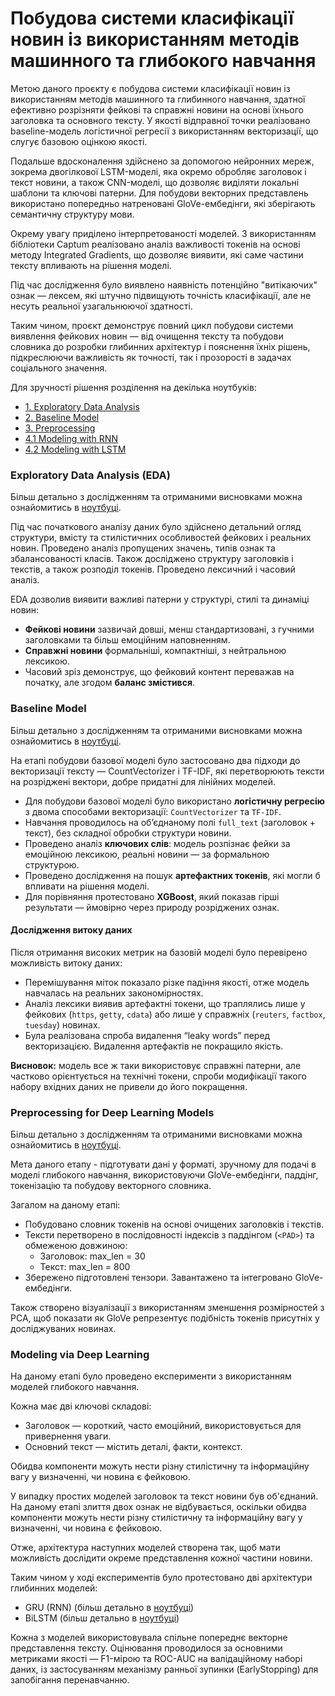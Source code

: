 # Побудова системи класифікації новин із використанням методів машинного та глибокого навчання

Метою даного проєкту є побудова системи класифікації новин із використанням методів машинного та глибинного навчання,
здатної ефективно розрізняти фейкові та справжні новини на основі їхнього заголовка та основного тексту. У якості
відправної точки реалізовано baseline-модель логістичної регресії з використанням векторизації, що
слугує базовою оцінкою якості.

Подальше вдосконалення здійснено за допомогою нейронних мереж, зокрема двогілкової LSTM-моделі, яка окремо обробляє
заголовок і текст новини, а також CNN-моделі, що дозволяє виділяти локальні шаблони та ключові патерни. Для побудови
векторних представлень використано попередньо натреновані GloVe-ембедінги, які зберігають семантичну структуру мови.

Окрему увагу приділено інтерпретованості моделей. З використанням бібліотеки Captum реалізовано аналіз важливості
токенів на основі методу Integrated Gradients, що дозволяє виявити, які саме частини тексту впливають на рішення моделі.

Під час дослідження було виявлено наявність потенційно "витікаючих" ознак — лексем, які штучно підвищують точність
класифікації, але не несуть реальної узагальнюючої здатності.

Таким чином, проєкт демонструє повний цикл побудови системи виявлення фейкових новин — від очищення тексту та побудови
словника до розробки глибинних архітектур і пояснення їхніх рішень, підкреслюючи важливість як точності, так і
прозорості в задачах соціального значення.

Для зручності рішення розділення на декілька ноутбуків:

- [1. Exploratory Data Analysis](notebook/1_eda.ipynb)
- [2. Baseline Model](notebook/2_baseline_model.ipynb)
- [3. Preprocessing](notebook/3_preprocessing.ipynb)
- [4.1 Modeling with RNN](notebook/4_1_modeling_rnn.ipynb)
- [4.2 Modeling with LSTM](notebook/4_2_modeling_lstm.ipynb)

### Exploratory Data Analysis (EDA)

Більш детально з дослідженням та отриманими висновками можна ознайомитись в [ноутбуці](notebook/1_eda.ipynb).

Під час початкового аналізу даних було здійснено детальний огляд структури, вмісту та стилістичних особливостей фейкових
і реальних новин. Проведено аналіз пропущених значень, типів ознак та збалансованості класів.
Також досліджено структуру заголовків і текстів, а також розподіл токенів. Проведено лексичний і часовий аналіз.

EDA дозволив виявити важливі патерни у структурі, стилі та динаміці новин:

- **Фейкові новини** зазвичай довші, менш стандартизовані, з гучними заголовками та більш емоційним наповненням.
- **Справжні новини** формальніші, компактніші, з нейтральною лексикою.
- Часовий зріз демонструє, що фейковий контент переважав на початку, але згодом **баланс змістився**.

### Baseline Model

Більш детально з дослідженням та отриманими висновками можна ознайомитись в [ноутбуці](notebook/2_baseline_model.ipynb).

На етапі побудови базової моделі було застосовано два підходи до векторизації тексту — CountVectorizer і TF-IDF, які
перетворюють тексти на розріджені вектори, добре придатні для лінійних моделей.

- Для побудови базової моделі було використано **логістичну регресію** з двома способами векторизації: `CountVectorizer`
  та `TF-IDF`.
- Навчання проводилось на об’єднаному полі `full_text` (заголовок + текст), без складної обробки структури новини.
- Проведено аналіз **ключових слів**: модель розпізнає фейки за емоційною лексикою, реальні новини — за
  формальною структурою.
- Проведено дослідження на пошук **артефактних токенів**, які могли б впливати на рішення моделі.
- Для порівняння протестовано **XGBoost**, який показав гірші результати — ймовірно через природу розріджених ознак.

#### Дослідження витоку даних

Після отримання високих метрик на базовій моделі було перевірено можливість витоку даних:

- Перемішування міток показало різке падіння якості, отже модель навчалась на реальних закономірностях.
- Аналіз лексики виявив артефактні токени, що траплялись лише у фейкових (`https`, `getty`, `cdata`) або лише у
  справжніх (`reuters`, `factbox`, `tuesday`) новинах.
- Була реалізована спроба видалення “leaky words” перед векторизацією. Видалення артефактів не покращило якість.

**Висновок:** модель все ж таки використовує справжні патерни, але частково орієнтується на технічні токени, спроби
модифікації такого набору вхідних даних не привели до його покращення.

### Preprocessing for Deep Learning Models

Більш детально з дослідженням та отриманими висновками можна ознайомитись в [ноутбуці](notebook/3_preprocessing.ipynb).

Мета даного етапу - підготувати дані у форматі, зручному для подачі в моделі глибокого навчання,
використовуючи GloVe-ембедінги, паддінг, токенізацію та побудову векторного словника.

Загалом на даному етапі:

- Побудовано словник токенів на основі очищених заголовків і текстів.
- Тексти перетворено в послідовності індексів з паддінгом (`<PAD>`) та обмеженою довжиною:
    - Заголовок: max_len = 30
    - Текст: max_len = 800
- Збережено підготовлені тензори. Завантажено та інтегровано GloVe-ембедінги.

Також створено візуалізації з використанням зменшення розмірностей з PCA, щоб показати як GloVe репрезентує подібність
токенів присутніх у досліджуваних новинах.

### Modeling via Deep Learning

На даному етапі було проведено експерименти з використанням моделей глибокого навчання.

Кожна має дві ключові складові:

- Заголовок — короткий, часто емоційний, використовується для привернення уваги.
- Основний текст — містить деталі, факти, контекст.

Обидва компоненти можуть нести різну стилістичну та інформаційну вагу у визначенні, чи новина є фейковою.

У випадку простих моделей заголовок та текст новини був об'єднаний. На даному етапі злиття двох ознак не відбувається,
оскільки обидва компоненти можуть нести різну стилістичну та інформаційну вагу у визначенні, чи новина є фейковою.

Отже, архітектура наступних моделей створена так, щоб мати можливість дослідити окреме представлення кожної частини
новини.

Таким чином у ході експериментів було протестовано дві архітектури глибинних моделей:

- GRU (RNN) (більш детально в [ноутбуці](notebook/4_1_modeling_rnn.ipynb))
- BiLSTM (більш детально в [ноутбуці](notebook/4_2_modeling_lstm.ipynb))

Кожна з моделей використовувала спільне попереднє векторне представлення тексту. Оцінювання проводилося за основними
метриками якості — F1-мірою та ROC-AUC на валідаційному наборі даних, із застосуванням механізму ранньої
зупинки (EarlyStopping) для запобігання перенавчанню.
